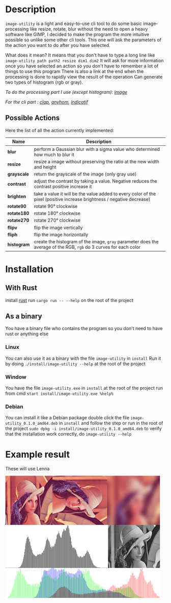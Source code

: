 # Description
`image-utility` is a light and easy-to-use cli tool to do some basic image-processing like 
resize, rotate, blur without the need to open a heavy software like GIMP, I decided
to make the program the more intuitive possible so unlike some other cli tools.
This one will ask the parameters of the action you want to do after you have selected.

What does it mean? It means that you don't have to type a long line like `image-utility path path2 resize dim1 dim2`
It will ask for more information once you have selected an action so you don't have to remember a lot of things to use this program
There is also a link at the end when the processing is done to rapidly view the result of the operation
Can generate two types of histogram (rgb or gray).

*To do the processing part I use (except histogram): [image](https://github.com/image-rs/image)*

*For the cli part : [clap](https://github.com/clap-rs/clap), [anyhom](https://github.com/dtolnay/anyhow), [indicatif](https://github.com/console-rs/indicatif)*


## Possible Actions
Here the list of all the action currently implemented:

| **Name**      | **Description**                                                                                                        | 
|---------------|------------------------------------------------------------------------------------------------------------------------|
| **blur**      | perform a Gaussian blur with a sigma value who determined how much to blur it                                          |
| **resize**    | resize a image without preserving the ratio at the new width and height                                                |
| **grayscale** | return the grayscale of the image (only gray use)                                                                      |
| **contrast**  | adjust the contrast by taking a value. Negative reduces the contrast positive increase it                              |
| **brighten**  | take a value it will be the value added to every color of the pixel (positive increase brightness / negative decrease) |
| **rotate90**  | rotate 90° clockwise                                                                                                   |
| **rotate180** | rotate 180° clockwise                                                                                                  |
| **rotate270** | rotate 270° clockwise                                                                                                  |
| **flipv**     | flip the image vertically                                                                                              |
| **fliph**     | flip the image horizontally                                                                                            |
| **histogram** | create the histogram of the image, `gray` parameter does the average of the RGB, `rgb` do 3 curves for each color      |

# Installation
## With Rust
install [rust]("https://www.rust-lang.org/learn/get-started")
run `cargo run -- --help` on the root of the project

## As a binary

You have a binary file who contains the program so you don't need to
have rust or anything else
### Linux
You can also use it as a binary with the file `image-utility` in `install`
Run it by doing `./install/image-utility --help` at the root of the project

### Window
You have the file `image-utility.exe` in `install`
at the root of the project run from cmd `start install/image-utility.exe %help%`

### Debian
You can install it like a Debian package double click the file `image-utility_0.1.0_amd64.deb` in `install` and follow the step or
run in the root of the project `sudo dpkg -i install/image-utility_0.1.0_amd64.deb`
to verify that the installation work correctly, do `image-utility --help`

# Example result
These will use Lenna

![lena](display.png) 

